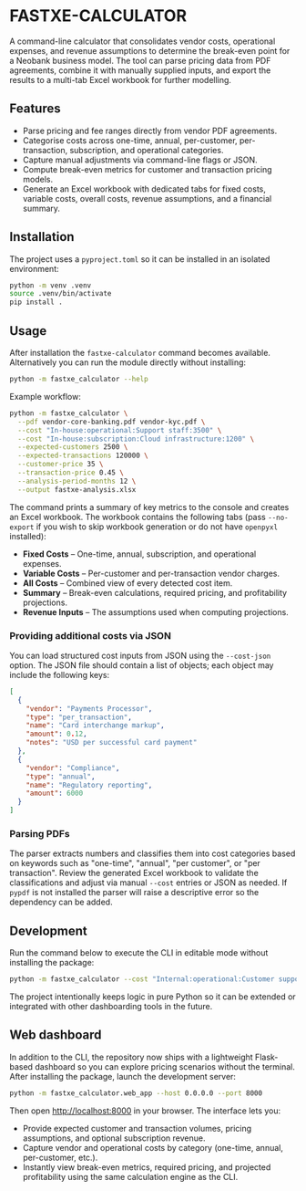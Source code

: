 # FASTXE-CALCULATOR

A command-line calculator that consolidates vendor costs, operational expenses, and revenue
assumptions to determine the break-even point for a Neobank business model. The tool can parse
pricing data from PDF agreements, combine it with manually supplied inputs, and export the results
to a multi-tab Excel workbook for further modelling.

## Features

- Parse pricing and fee ranges directly from vendor PDF agreements.
- Categorise costs across one-time, annual, per-customer, per-transaction, subscription, and
  operational categories.
- Capture manual adjustments via command-line flags or JSON.
- Compute break-even metrics for customer and transaction pricing models.
- Generate an Excel workbook with dedicated tabs for fixed costs, variable costs, overall costs,
  revenue assumptions, and a financial summary.

## Installation

The project uses a `pyproject.toml` so it can be installed in an isolated environment:

```bash
python -m venv .venv
source .venv/bin/activate
pip install .
```

## Usage

After installation the `fastxe-calculator` command becomes available. Alternatively you can run the
module directly without installing:

```bash
python -m fastxe_calculator --help
```

Example workflow:

```bash
python -m fastxe_calculator \
  --pdf vendor-core-banking.pdf vendor-kyc.pdf \
  --cost "In-house:operational:Support staff:3500" \
  --cost "In-house:subscription:Cloud infrastructure:1200" \
  --expected-customers 2500 \
  --expected-transactions 120000 \
  --customer-price 35 \
  --transaction-price 0.45 \
  --analysis-period-months 12 \
  --output fastxe-analysis.xlsx
```

The command prints a summary of key metrics to the console and creates an Excel workbook. The
workbook contains the following tabs (pass `--no-export` if you wish to skip workbook generation or
do not have `openpyxl` installed):

- **Fixed Costs** – One-time, annual, subscription, and operational expenses.
- **Variable Costs** – Per-customer and per-transaction vendor charges.
- **All Costs** – Combined view of every detected cost item.
- **Summary** – Break-even calculations, required pricing, and profitability projections.
- **Revenue Inputs** – The assumptions used when computing projections.

### Providing additional costs via JSON

You can load structured cost inputs from JSON using the `--cost-json` option. The JSON file should
contain a list of objects; each object may include the following keys:

```json
[
  {
    "vendor": "Payments Processor",
    "type": "per_transaction",
    "name": "Card interchange markup",
    "amount": 0.12,
    "notes": "USD per successful card payment"
  },
  {
    "vendor": "Compliance",
    "type": "annual",
    "name": "Regulatory reporting",
    "amount": 6000
  }
]
```

### Parsing PDFs

The parser extracts numbers and classifies them into cost categories based on keywords such as
"one-time", "annual", "per customer", or "per transaction". Review the generated Excel workbook to
validate the classifications and adjust via manual `--cost` entries or JSON as needed. If `pypdf` is
not installed the parser will raise a descriptive error so the dependency can be added.

## Development

Run the command below to execute the CLI in editable mode without installing the package:

```bash
python -m fastxe_calculator --cost "Internal:operational:Customer support:5000" --customer-price 25
```

The project intentionally keeps logic in pure Python so it can be extended or integrated with other
dashboarding tools in the future.

## Web dashboard

In addition to the CLI, the repository now ships with a lightweight Flask-based dashboard so you
can explore pricing scenarios without the terminal. After installing the package, launch the
development server:

```bash
python -m fastxe_calculator.web_app --host 0.0.0.0 --port 8000
```

Then open <http://localhost:8000> in your browser. The interface lets you:

- Provide expected customer and transaction volumes, pricing assumptions, and optional subscription
  revenue.
- Capture vendor and operational costs by category (one-time, annual, per-customer, etc.).
- Instantly view break-even metrics, required pricing, and projected profitability using the same
  calculation engine as the CLI.
